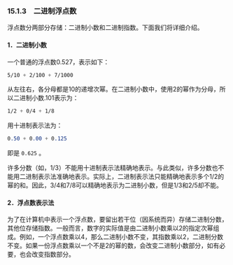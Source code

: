### 15.1.3　二进制浮点数

浮点数分两部分存储：二进制小数和二进制指数。下面我们将详细介绍。

#### 1．二进制小数

一个普通的浮点数0.527，表示如下：

```css
5/10 + 2/100 + 7/1000
```

从左往右，各分母都是10的递增次幂。在二进制小数中，使用2的幂作为分母，所以二进制小数.101表示为：

```css
1/2 + 0/4 + 1/8
```

用十进制表示法为：

```css
0.50 + 0.00 + 0.125
```

即是 `0.625` 。

许多分数（如，1/3）不能用十进制表示法精确地表示。与此类似，许多分数也不能用二进制表示法准确地表示。实际上，二进制表示法只能精确地表示多个1/2的幂的和。因此，3/4和7/8可以精确地表示为二进制小数，但是1/3和2/5却不能。

#### 2．浮点数表示法

为了在计算机中表示一个浮点数，要留出若干位（因系统而异）存储二进制分数，其他位存储指数。一般而言，数字的实际值是由二进制小数乘以2的指定次幂组成。例如，一个浮点数乘以4，那么二进制小数不变，其指数乘以2，二进制分数不变。如果一份浮点数乘以一个不是2的幂的数，会改变二进制小数部分，如有必要，也会改变指数部分。

